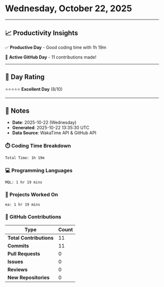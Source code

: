 # Wednesday, October 22, 2025

---

## 📈 Productivity Insights

✅ **Productive Day** - Good coding time with 1h 19m

🚀 **Active GitHub Day** - 11 contributions made!

---

## 🎯 Day Rating

⭐⭐⭐⭐⭐ **Excellent Day** (8/10)

---

## 📝 Notes

- **Date**: 2025-10-22 (Wednesday)
- **Generated**: 2025-10-22 13:35:30 UTC
- **Data Source**: WakaTime API & GitHub API


### ⏱️ Coding Time Breakdown

```
Total Time: 1h 19m
```

### 💻 Programming Languages

```
MQL: 1 hr 19 mins
```

### 📂 Projects Worked On

```
ea: 1 hr 19 mins

```


### 🐙 GitHub Contributions

| Type | Count |
|------|-------|
| **Total Contributions** | 11 |
| **Commits** | 11 |
| **Pull Requests** | 0 |
| **Issues** | 0 |
| **Reviews** | 0 |
| **New Repositories** | 0 |

